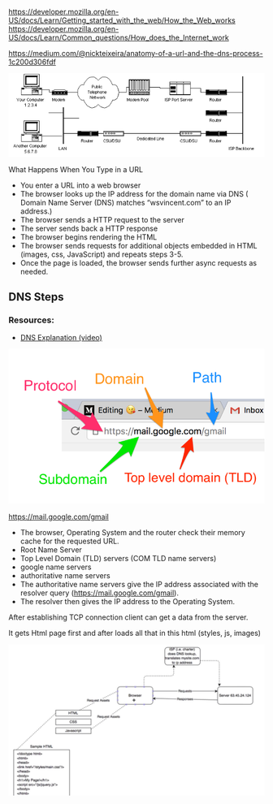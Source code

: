 https://developer.mozilla.org/en-US/docs/Learn/Getting_started_with_the_web/How_the_Web_works
https://developer.mozilla.org/en-US/docs/Learn/Common_questions/How_does_the_Internet_work

https://medium.com/@nickteixeira/anatomy-of-a-url-and-the-dns-process-1c200d306fdf

![Network](https://github.com/purumvisum/interview/blob/master/theoretical-basis/how-internet-works/network.gif)

What Happens When You Type in a URL
* You enter a URL into a web browser
* The browser looks up the IP address for the domain name via DNS 
    ( Domain Name Server (DNS) matches “wsvincent.com” to an IP address.)
* The browser sends a HTTP request to the server
* The server sends back a HTTP response
* The browser begins rendering the HTML
* The browser sends requests for additional objects embedded in HTML (images, css, JavaScript) and repeats steps 3-5.
* Once the page is loaded, the browser sends further async requests as needed.


## DNS Steps

### Resources: 
* [DNS Explanation (video)](https://www.youtube.com/watch?v=72snZctFFtA)

![Url](https://github.com/purumvisum/interview/blob/master/theoretical-basis/how-internet-works/url.png )

https://mail.google.com/gmail
* The browser, Operating System and the router check their memory cache for the requested URL.
* Root Name Server
* Top Level Domain (TLD) servers (COM TLD name servers)
* google name servers
* authoritative name servers
*  The authoritative name servers give the IP address associated with the resolver query (https://mail.google.com/gmail).
* The resolver then gives the IP address to the Operating System. 


After establishing TCP connection client can get a data from the server.

It gets Html page first and after loads all that in this html (styles, js, images)

![client-server](https://github.com/purumvisum/interview/blob/master/theoretical-basis/how-internet-works/web-site.jpg )


